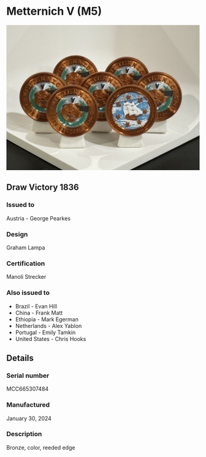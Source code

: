 
# Metternich V (M5)

![Metternich V (M5) Coins](m5-coins.jpg)

## Draw Victory 1836

### Issued to

Austria - George Pearkes

### Design

Graham Lampa

### Certification

Manoli Strecker

### Also issued to

* Brazil - Evan Hill
* China - Frank Matt
* Ethiopia - Mark Egerman
* Netherlands - Alex Yablon
* Portugal - Emily Tamkin
* United States - Chris Hooks

## Details

### Serial number

MCC665307484

### Manufactured
January 30, 2024

### Description

Bronze, color, reeded edge
